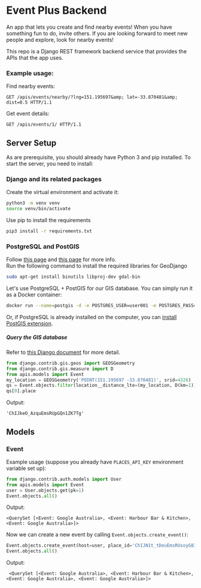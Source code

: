 # Event Plus Backend
An app that lets you create and find nearby events! When you have something fun to do, invite others. If you are looking forward to meet new people and explore, look for nearby events!

This repo is a Django REST framework backend service that provides the APIs that the app uses.

### Example usage:
Find nearby events:
```
GET /apis/events/nearby/?lng=151.195697&amp; lat=-33.870481&amp; dist=0.5 HTTP/1.1
```

Get event details:
```
GET /apis/events/1/ HTTP/1.1
```

## Server Setup
As are prerequisite, you should already have Python 3 and pip installed. To start the server, you need to install:

### Django and its related packages
Create the virtual environment and activate it:
```bash
python3 -m venv venv
source venv/bin/activate
```

Use pip to install the requirements
```bash
pip3 install -r requirements.txt
```

### PostgreSQL and PostGIS
Follow [this page](https://docs.djangoproject.com/en/3.0/ref/contrib/gis/install/geolibs/) and [this page](https://realpython.com/location-based-app-with-geodjango-tutorial/) for more info.  
Run the following command to install the required libraries for GeoDjango

```bash
sudo apt-get install binutils libproj-dev gdal-bin
```
Let's use PostgreSQL + PostGIS for our GIS database. You can simply run it as a Docker container:
```bash
docker run --name=postgis -d -e POSTGRES_USER=user001 -e POSTGRES_PASS=testpassword -e POSTGRES_DBNAME=ep_gis_db -p 5432:5432 kartoza/postgis:9.6-2.4
```
Or, if PostgreSQL is already installed on the computer, you can [install PostGIS extension](http://www.bostongis.com/PrinterFriendly.aspx?content_name=postgis_tut01).

##### Query the GIS database
Refer to [this Django document](https://docs.djangoproject.com/en/3.0/ref/contrib/gis/db-api/#distance-lookups) for more detail.
```python
from django.contrib.gis.geos import GEOSGeometry
from django.contrib.gis.measure import D
from apis.models import Event
my_location = GEOSGeometry('POINT(151.195697 -33.870481)', srid=4326)
qs = Event.objects.filter(location__distance_lte=(my_location, D(km=1)))
qs[0].place
```
Output:
```
'ChIJkeO_AzquEmsRUpGQn1ZK7Tg'
```

## Models
### Event
Example usage (suppose you already have `PLACES_API_KEY` environment variable set up):

```python
from django.contrib.auth.models import User
from apis.models import Event
user = User.objects.get(pk=1)
Event.objects.all()
```

Output:
```
<QuerySet [<Event: Google Australia>, <Event: Harbour Bar & Kitchen>, <Event: Google Australia>]>
```

Now we can create a new event by calling `Event.objects.create_event()`:

```python
Event.objects.create_event(host=user, place_id='ChIJN1t_tDeuEmsRUsoyG83frY4')
Event.objects.all()
```

Output:
```
 <QuerySet [<Event: Google Australia>, <Event: Harbour Bar & Kitchen>, <Event: Google Australia>, <Event: Google Australia>]>
```
